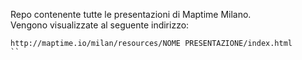 Repo contenente tutte le presentazioni di Maptime Milano.  
Vengono visualizzate al seguente indirizzo:  
```
http://maptime.io/milan/resources/NOME PRESENTAZIONE/index.html
``
